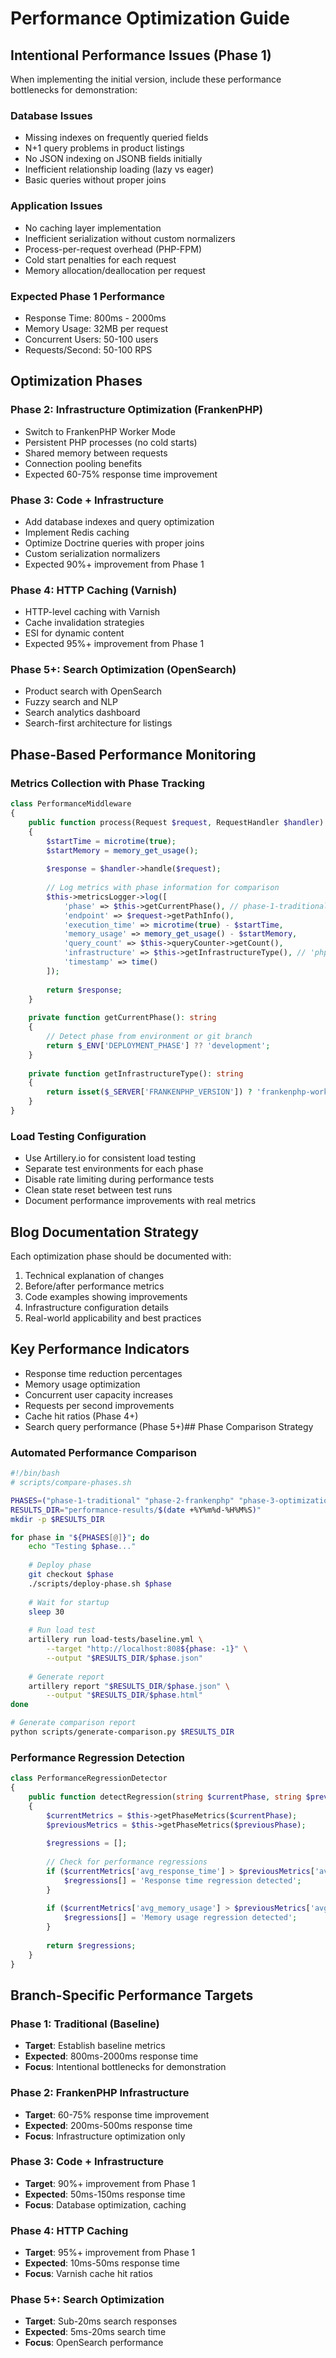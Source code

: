 # Performance Optimization Guide

## Intentional Performance Issues (Phase 1)
When implementing the initial version, include these performance bottlenecks for demonstration:

### Database Issues
- Missing indexes on frequently queried fields
- N+1 query problems in product listings
- No JSON indexing on JSONB fields initially
- Inefficient relationship loading (lazy vs eager)
- Basic queries without proper joins

### Application Issues
- No caching layer implementation
- Inefficient serialization without custom normalizers
- Process-per-request overhead (PHP-FPM)
- Cold start penalties for each request
- Memory allocation/deallocation per request

### Expected Phase 1 Performance
- Response Time: 800ms - 2000ms
- Memory Usage: 32MB per request
- Concurrent Users: 50-100 users
- Requests/Second: 50-100 RPS

## Optimization Phases

### Phase 2: Infrastructure Optimization (FrankenPHP)
- Switch to FrankenPHP Worker Mode
- Persistent PHP processes (no cold starts)
- Shared memory between requests
- Connection pooling benefits
- Expected 60-75% response time improvement

### Phase 3: Code + Infrastructure
- Add database indexes and query optimization
- Implement Redis caching
- Optimize Doctrine queries with proper joins
- Custom serialization normalizers
- Expected 90%+ improvement from Phase 1

### Phase 4: HTTP Caching (Varnish)
- HTTP-level caching with Varnish
- Cache invalidation strategies
- ESI for dynamic content
- Expected 95%+ improvement from Phase 1

### Phase 5+: Search Optimization (OpenSearch)
- Product search with OpenSearch
- Fuzzy search and NLP
- Search analytics dashboard
- Search-first architecture for listings

## Phase-Based Performance Monitoring

### Metrics Collection with Phase Tracking
```php
class PerformanceMiddleware
{
    public function process(Request $request, RequestHandler $handler): Response
    {
        $startTime = microtime(true);
        $startMemory = memory_get_usage();
        
        $response = $handler->handle($request);
        
        // Log metrics with phase information for comparison
        $this->metricsLogger->log([
            'phase' => $this->getCurrentPhase(), // phase-1-traditional, phase-2-frankenphp, etc.
            'endpoint' => $request->getPathInfo(),
            'execution_time' => microtime(true) - $startTime,
            'memory_usage' => memory_get_usage() - $startMemory,
            'query_count' => $this->queryCounter->getCount(),
            'infrastructure' => $this->getInfrastructureType(), // 'php-fpm', 'frankenphp-worker', etc.
            'timestamp' => time()
        ]);
        
        return $response;
    }
    
    private function getCurrentPhase(): string
    {
        // Detect phase from environment or git branch
        return $_ENV['DEPLOYMENT_PHASE'] ?? 'development';
    }
    
    private function getInfrastructureType(): string
    {
        return isset($_SERVER['FRANKENPHP_VERSION']) ? 'frankenphp-worker' : 'php-fpm';
    }
}
```

### Load Testing Configuration
- Use Artillery.io for consistent load testing
- Separate test environments for each phase
- Disable rate limiting during performance tests
- Clean state reset between test runs
- Document performance improvements with real metrics

## Blog Documentation Strategy
Each optimization phase should be documented with:
1. Technical explanation of changes
2. Before/after performance metrics
3. Code examples showing improvements
4. Infrastructure configuration details
5. Real-world applicability and best practices

## Key Performance Indicators
- Response time reduction percentages
- Memory usage optimization
- Concurrent user capacity increases
- Requests per second improvements
- Cache hit ratios (Phase 4+)
- Search query performance (Phase 5+)##
 Phase Comparison Strategy

### Automated Performance Comparison
```bash
#!/bin/bash
# scripts/compare-phases.sh

PHASES=("phase-1-traditional" "phase-2-frankenphp" "phase-3-optimization")
RESULTS_DIR="performance-results/$(date +%Y%m%d-%H%M%S)"
mkdir -p $RESULTS_DIR

for phase in "${PHASES[@]}"; do
    echo "Testing $phase..."
    
    # Deploy phase
    git checkout $phase
    ./scripts/deploy-phase.sh $phase
    
    # Wait for startup
    sleep 30
    
    # Run load test
    artillery run load-tests/baseline.yml \
        --target "http://localhost:808${phase: -1}" \
        --output "$RESULTS_DIR/$phase.json"
    
    # Generate report
    artillery report "$RESULTS_DIR/$phase.json" \
        --output "$RESULTS_DIR/$phase.html"
done

# Generate comparison report
python scripts/generate-comparison.py $RESULTS_DIR
```

### Performance Regression Detection
```php
class PerformanceRegressionDetector
{
    public function detectRegression(string $currentPhase, string $previousPhase): array
    {
        $currentMetrics = $this->getPhaseMetrics($currentPhase);
        $previousMetrics = $this->getPhaseMetrics($previousPhase);
        
        $regressions = [];
        
        // Check for performance regressions
        if ($currentMetrics['avg_response_time'] > $previousMetrics['avg_response_time'] * 1.1) {
            $regressions[] = 'Response time regression detected';
        }
        
        if ($currentMetrics['avg_memory_usage'] > $previousMetrics['avg_memory_usage'] * 1.2) {
            $regressions[] = 'Memory usage regression detected';
        }
        
        return $regressions;
    }
}
```

## Branch-Specific Performance Targets

### Phase 1: Traditional (Baseline)
- **Target**: Establish baseline metrics
- **Expected**: 800ms-2000ms response time
- **Focus**: Intentional bottlenecks for demonstration

### Phase 2: FrankenPHP Infrastructure
- **Target**: 60-75% response time improvement
- **Expected**: 200ms-500ms response time
- **Focus**: Infrastructure optimization only

### Phase 3: Code + Infrastructure
- **Target**: 90%+ improvement from Phase 1
- **Expected**: 50ms-150ms response time
- **Focus**: Database optimization, caching

### Phase 4: HTTP Caching
- **Target**: 95%+ improvement from Phase 1
- **Expected**: 10ms-50ms response time
- **Focus**: Varnish cache hit ratios

### Phase 5+: Search Optimization
- **Target**: Sub-20ms search responses
- **Expected**: 5ms-20ms search time
- **Focus**: OpenSearch performance